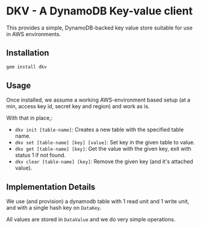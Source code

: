 # DKV - A DynamoDB Key-value client

This provides a simple, DynamoDB-backed key value store suitable for use in AWS environments.

## Installation

```bash
gem install dkv
```

## Usage

Once installed, we assume a working AWS-environment based setup (at a min, access key id, secret key and region) and work
as is.

With that in place,:

* `dkv init [table-name]`: Creates a new table with the specified table name.
* `dkv set [table-name] [key] [value]`: Set key in the given table to value.
* `dkv get [table-name] [key]`: Get the value with the given key, exit with status 1 if not found.
* `dkv clear [table-name] [key]`: Remove the given key (and it's attached value).

## Implementation Details

We use (and provision) a dynamodb table with 1 read unit and 1 write unit, and with a single hash key on `DataKey`.

All values are stored in `DataValue` and we do very simple operations.
